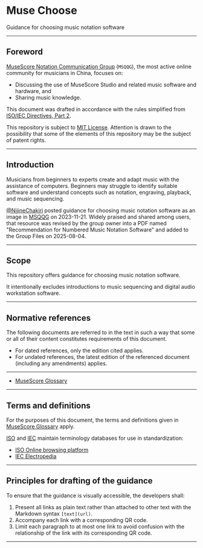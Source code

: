 # Muse Choose

Guidance for choosing music notation software

---

## Foreword

[MuseScore Notation Communication Group](https://musescore.org/node/295275) (`MSQQG`), the most active online community for musicians in China, focuses on:

- Discussing the use of MuseScore Studio and related music software and hardware, and
- Sharing music knowledge.

This document was drafted in accordance with the rules simplified from [ISO/IEC Directives, Part 2](https://www.iso.org/directives).

This repository is subject to [MIT License](/LICENSE). Attention is drawn to the possibility that some of the elements of this repository may be the subject of patent rights.

---

## Introduction

Musicians from beginners to experts create and adapt music with the assistance of computers. Beginners may struggle to identify suitable software and understand concepts such as notation, engraving, playback, and music sequencing.

[@NijineChakiri](https://github.com/NijineChakiri) posted guidance for choosing music notation software as an image in [MSQQG](https://musescore.org/node/295275) on 2023-11-21. Widely praised and shared among users, that resource was revised by the group owner into a PDF named "Recommendation for Numbered Music Notation Software" and added to the Group Files on 2025-08-04.

---

## Scope

This repository offers guidance for choosing music notation software.

It intentionally excludes introductions to music sequencing and digital audio workstation software.

---

## Normative references

The following documents are referred to in the text in such a way that some or all of their content constitutes requirements of this document.

- For dated references, only the edition cited applies.
- For undated references, the latest edition of the referenced document (including any amendments) applies.

---

- [MuseScore Glossary](https://app.transifex.com/musescore/glossary/)

---

## Terms and definitions

For the purposes of this document, the terms and definitions given in [MuseScore Glossary](https://app.transifex.com/musescore/glossary/) apply.

[ISO](https://www.iso.org) and [IEC](https://www.iec.ch) maintain terminology databases for use in standardization:

- [ISO Online browsing platform](https://www.iso.org/obp)
- [IEC Electropedia](https://www.electropedia.org)

---

## Principles for drafting of the guidance

To ensure that the guidance is visually accessible, the developers shall:

1. Present all links as plain text rather than attached to other text with the Markdown syntax `[text](url)`.
2. Accompany each link with a corresponding QR code.
3. Limit each paragraph to at most one link to avoid confusion with the relationship of the link with its corresponding QR code.

---
